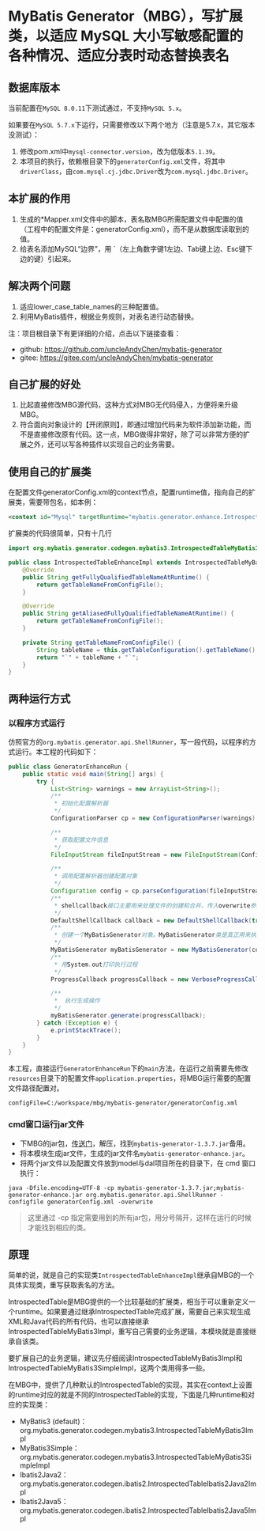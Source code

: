 # MyBatis Generator（MBG），写扩展类，以适应 MySQL 大小写敏感配置的各种情况、适应分表时动态替换表名
## 数据库版本
当前配置在`MySQL 8.0.11`下测试通过，不支持`MySQL 5.x`。

如果要在`MySQL 5.7.x`下运行，只需要修改以下两个地方（注意是5.7.x，其它版本没测试）：
1. 修改pom.xml中`mysql-connector.version`，改为低版本`5.1.39`。
1. 本项目的执行，依赖根目录下的`generatorConfig.xml`文件，将其中`driverClass`，由`com.mysql.cj.jdbc.Driver`改为`com.mysql.jdbc.Driver`。

## 本扩展的作用
1. 生成的*Mapper.xml文件中的脚本，表名取MBG所需配置文件中配置的值（工程中的配置文件是：generatorConfig.xml），而不是从数据库读取到的值。
1. 给表名添加MySQL“边界”，用 \`（左上角数字键1左边、Tab键上边、Esc键下边的键）引起来。

## 解决两个问题
1. 适应lower_case_table_names的三种配置值。
1. 利用MyBatis插件，根据业务规则，对表名进行动态替换。

注：项目根目录下有更详细的介绍，点击以下链接查看：
- github: https://github.com/uncleAndyChen/mybatis-generator
- gitee:  https://gitee.com/uncleAndyChen/mybatis-generator

## 自己扩展的好处
1. 比起直接修改MBG源代码，这种方式对MBG无代码侵入，方便将来升级MBG。
1. 符合面向对象设计的【开闭原则】，即通过增加代码来为软件添加新功能，而不是直接修改原有代码。这一点，MBG做得非常好，除了可以非常方便的扩展之外，还可以写各种插件以实现自己的业务需要。

## 使用自己的扩展类
在配置文件generatorConfig.xml的context节点，配置runtime值，指向自己的扩展类，需要带包名，如本例：
```xml
<context id="Mysql" targetRuntime="mybatis.generator.enhance.IntrospectedTableEnhanceImpl" defaultModelType="flat">
```

扩展类的代码很简单，只有十几行
```java
import org.mybatis.generator.codegen.mybatis3.IntrospectedTableMyBatis3Impl;

public class IntrospectedTableEnhanceImpl extends IntrospectedTableMyBatis3Impl {
    @Override
    public String getFullyQualifiedTableNameAtRuntime() {
        return getTableNameFromConfigFile();
    }

    @Override
    public String getAliasedFullyQualifiedTableNameAtRuntime() {
        return getTableNameFromConfigFile();
    }

    private String getTableNameFromConfigFile() {
        String tableName = this.getTableConfiguration().getTableName();
        return "`" + tableName + "`";
    }
}
```

## 两种运行方式
### 以程序方式运行
仿照官方的`org.mybatis.generator.api.ShellRunner`，写一段代码，以程序的方式运行。本工程的代码如下：
```java
public class GeneratorEnhanceRun {
    public static void main(String[] args) {
        try {
            List<String> warnings = new ArrayList<String>();
            /**
             * 初始化配置解析器
             */
            ConfigurationParser cp = new ConfigurationParser(warnings);

            /**
             * 获取配置文件信息
             */
            FileInputStream fileInputStream = new FileInputStream(ConfigProperties.getValue("configFile"));

            /**
             * 调用配置解析器创建配置对象
             */
            Configuration config = cp.parseConfiguration(fileInputStream);
            /**
             * shellcallback接口主要用来处理文件的创建和合并，传入overwrite参数；默认的shellcallback是不支持文件合并的；
             */
            DefaultShellCallback callback = new DefaultShellCallback(true);
            /**
             * 创建一个MyBatisGenerator对象。MyBatisGenerator类是真正用来执行生成动作的类
             */
            MyBatisGenerator myBatisGenerator = new MyBatisGenerator(config, callback, warnings);
            /**
             * 用System.out打印执行过程
             */
            ProgressCallback progressCallback = new VerboseProgressCallback();

            /**
             *  执行生成操作
             */
            myBatisGenerator.generate(progressCallback);
        } catch (Exception e) {
            e.printStackTrace();
        }
    }
}
```

本工程，直接运行`GeneratorEnhanceRun`下的`main`方法，在运行之前需要先修改`resources`目录下的配置文件`application.properties`，将MBG运行需要的配置文件路径配置对。
```
configFile=C:/workspace/mbg/mybatis-generator/generatorConfig.xml
```

### cmd窗口运行jar文件
- 下MBG的jar包，[传送门](https://github.com/mybatis/generator/releases)，解压，找到`mybatis-generator-1.3.7.jar`备用。
- 将本模块生成jar文件，生成的jar文件名`mybatis-generator-enhance.jar`。
- 将两个jar文件以及配置文件放到model与dal项目所在的目录下，在 cmd 窗口执行：
```
java -Dfile.encoding=UTF-8 -cp mybatis-generator-1.3.7.jar;mybatis-generator-enhance.jar org.mybatis.generator.api.ShellRunner -configfile generatorConfig.xml -overwrite
```
> 这里通过 -cp 指定需要用到的所有jar包，用分号隔开，这样在运行的时候才能找到相应的类。

## 原理
简单的说，就是自己的实现类`IntrospectedTableEnhanceImpl`继承自MBG的一个具体实现类，重写获取表名的方法。

IntrospectedTable是MBG提供的一个比较基础的扩展类，相当于可以重新定义一个runtime。如果要通过继承IntrospectedTable完成扩展，需要自己来实现生成XML和Java代码的所有代码，也可以直接继承IntrospectedTableMyBatis3Impl，重写自己需要的业务逻辑，本模块就是直接继承自该类。

要扩展自己的业务逻辑，建议先仔细阅读IntrospectedTableMyBatis3Impl和IntrospectedTableMyBatis3SimpleImpl，这两个类用得多一些。

在MBG中，提供了几种默认的IntrospectedTable的实现，其实在context上设置的runtime对应的就是不同的IntrospectedTable的实现，下面是几种runtime和对应的实现类：
- MyBatis3 (default)：org.mybatis.generator.codegen.mybatis3.IntrospectedTableMyBatis3Impl
- MyBatis3Simple：org.mybatis.generator.codegen.mybatis3.IntrospectedTableMyBatis3SimpleImpl
- Ibatis2Java2：org.mybatis.generator.codegen.ibatis2.IntrospectedTableIbatis2Java2Impl
- Ibatis2Java5：org.mybatis.generator.codegen.ibatis2.IntrospectedTableIbatis2Java5Impl
